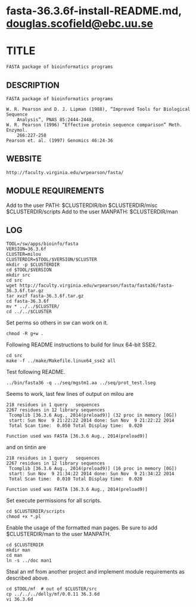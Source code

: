 # fasta-36.3.6f-install-README.md, douglas.scofield@ebc.uu.se

TITLE
=====

    FASTA package of bioinformatics programs

DESCRIPTION
-----------

    FASTA package of bioinformatics programs

    W. R. Pearson and D. J. Lipman (1988), “Improved Tools for Biological Sequence
        Analysis”, PNAS 85:2444-2448, 
    W. R. Pearson (1996) “Effective protein sequence comparison” Meth.  Enzymol. 
        266:227-258
    Pearson et. al. (1997) Genomics 46:24-36

WEBSITE
-------

    http://faculty.virginia.edu/wrpearson/fasta/

MODULE REQUIREMENTS
-------------------

Add to the user PATH:
    $CLUSTERDIR/bin
    $CLUSTERDIR/misc
    $CLUSTERDIR/scripts
Add to the user MANPATH:
    $CLUSTERDIR/man

LOG
---

    TOOL=/sw/apps/bioinfo/fasta
    VERSION=36.3.6f
    CLUSTER=milou
    CLUSTERDIR=$TOOL/$VERSION/$CLUSTER
    mkdir -p $CLUSTERDIR
    cd $TOOL/$VERSION
    mkdir src
    cd src
    wget http://faculty.virginia.edu/wrpearson/fasta/fasta36/fasta-36.3.6f.tar.gz
    tar xvzf fasta-36.3.6f.tar.gz
    cd fasta-36.3.6f
    mv * ../../$CLUSTER/
    cd ../../$CLUSTER

Set perms so others in sw can work on it.

    chmod -R g+w .

Following README instructions to build for linux 64-bit SSE2.

    cd src
    make -f ../make/Makefile.linux64_sse2 all

Test following README.

    ../bin/fasta36 -q ../seq/mgstm1.aa ../seq/prot_test.lseg

Seems to work, last few lines of output on milou are

~~~~
218 residues in 1 query   sequences
2267 residues in 12 library sequences
 Tcomplib [36.3.6 Aug., 2014(preload9)] (32 proc in memory [0G])
 start: Sun Nov  9 21:22:22 2014 done: Sun Nov  9 21:22:22 2014
 Total Scan time:  0.050 Total Display time:  0.020

Function used was FASTA [36.3.6 Aug., 2014(preload9)]
~~~~

and on tintin are

~~~~
218 residues in 1 query   sequences
2267 residues in 12 library sequences
 Tcomplib [36.3.6 Aug., 2014(preload9)] (16 proc in memory [0G])
 start: Sun Nov  9 21:34:22 2014 done: Sun Nov  9 21:34:22 2014
 Total Scan time:  0.010 Total Display time:  0.020

Function used was FASTA [36.3.6 Aug., 2014(preload9)]
~~~~

Set execute permissions for all scripts.

    cd $CLUSTERDIR/scripts
    chmod +x *.pl

Enable the usage of the formatted man pages.  Be sure to add $CLUSTERDIR/man to
the user MANPATH.

    cd $CLUSTERDIR
    mkdir man
    cd man
    ln -s ../doc man1

Steal an mf from another project and implement module requirements as described
above.

    cd $TOOL/mf  # out of $CLUSTER/src
    cp ../../../delly/mf/0.0.11 36.3.6d
    vi 36.3.6d

